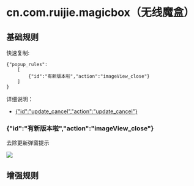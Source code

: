 # cn.com.ruijie.magicbox（无线魔盒）

## 基础规则

快速复制:
```
{"popup_rules":
    [
        {"id":"有新版本啦","action":"imageView_close"}
    ]
}
```
详细说明：
- [{"id":"update_cancel","action":"update_cancel"}](#idupdate_cancelactionupdate_cancel)

### {"id":"有新版本啦","action":"imageView_close"}
去除更新弹窗提示

![](./assets/imageView_close.jpg)

## 增强规则
